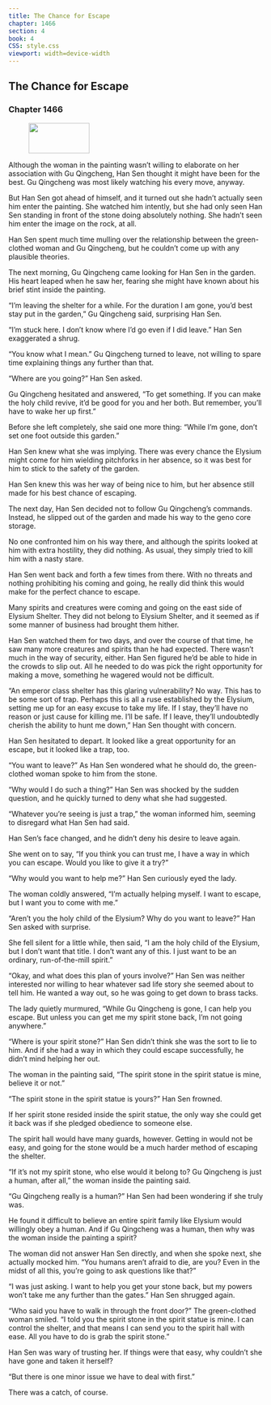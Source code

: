 ```yaml
---
title: The Chance for Escape
chapter: 1466
section: 4
book: 4
CSS: style.css
viewport: width=device-width
---
```


## The Chance for Escape

### Chapter 1466

<figure>
	<img src="../Images/gem.gif" alt="" id="gem" width="120" height="60" />
</figure>

Although the woman in the painting wasn’t willing to elaborate on her association with Gu Qingcheng, Han Sen thought it might have been for the best. Gu Qingcheng was most likely watching his every move, anyway.

But Han Sen got ahead of himself, and it turned out she hadn’t actually seen him enter the painting. She watched him intently, but she had only seen Han Sen standing in front of the stone doing absolutely nothing. She hadn’t seen him enter the image on the rock, at all.

Han Sen spent much time mulling over the relationship between the green-clothed woman and Gu Qingcheng, but he couldn’t come up with any plausible theories.

The next morning, Gu Qingcheng came looking for Han Sen in the garden. His heart leaped when he saw her, fearing she might have known about his brief stint inside the painting.

“I’m leaving the shelter for a while. For the duration I am gone, you’d best stay put in the garden,” Gu Qingcheng said, surprising Han Sen.

“I’m stuck here. I don’t know where I’d go even if I did leave.” Han Sen exaggerated a shrug.

“You know what I mean.” Gu Qingcheng turned to leave, not willing to spare time explaining things any further than that.

“Where are you going?” Han Sen asked.

Gu Qingcheng hesitated and answered, “To get something. If you can make the holy child revive, it’d be good for you and her both. But remember, you’ll have to wake her up first.”

Before she left completely, she said one more thing: “While I’m gone, don’t set one foot outside this garden.”

Han Sen knew what she was implying. There was every chance the Elysium might come for him wielding pitchforks in her absence, so it was best for him to stick to the safety of the garden.

Han Sen knew this was her way of being nice to him, but her absence still made for his best chance of escaping.

The next day, Han Sen decided not to follow Gu Qingcheng’s commands. Instead, he slipped out of the garden and made his way to the geno core storage.

No one confronted him on his way there, and although the spirits looked at him with extra hostility, they did nothing. As usual, they simply tried to kill him with a nasty stare.

Han Sen went back and forth a few times from there. With no threats and nothing prohibiting his coming and going, he really did think this would make for the perfect chance to escape.

Many spirits and creatures were coming and going on the east side of Elysium Shelter. They did not belong to Elysium Shelter, and it seemed as if some manner of business had brought them hither.

Han Sen watched them for two days, and over the course of that time, he saw many more creatures and spirits than he had expected. There wasn’t much in the way of security, either. Han Sen figured he’d be able to hide in the crowds to slip out. All he needed to do was pick the right opportunity for making a move, something he wagered would not be difficult.

“An emperor class shelter has this glaring vulnerability? No way. This has to be some sort of trap. Perhaps this is all a ruse established by the Elysium, setting me up for an easy excuse to take my life. If I stay, they’ll have no reason or just cause for killing me. I’ll be safe. If I leave, they’ll undoubtedly cherish the ability to hunt me down,” Han Sen thought with concern.

Han Sen hesitated to depart. It looked like a great opportunity for an escape, but it looked like a trap, too.

“You want to leave?” As Han Sen wondered what he should do, the green-clothed woman spoke to him from the stone.

“Why would I do such a thing?” Han Sen was shocked by the sudden question, and he quickly turned to deny what she had suggested.

“Whatever you’re seeing is just a trap,” the woman informed him, seeming to disregard what Han Sen had said.

Han Sen’s face changed, and he didn’t deny his desire to leave again.

She went on to say, “If you think you can trust me, I have a way in which you can escape. Would you like to give it a try?”

“Why would you want to help me?” Han Sen curiously eyed the lady.

The woman coldly answered, “I’m actually helping myself. I want to escape, but I want you to come with me.”

“Aren’t you the holy child of the Elysium? Why do you want to leave?” Han Sen asked with surprise.

She fell silent for a little while, then said, “I am the holy child of the Elysium, but I don’t want that title. I don’t want any of this. I just want to be an ordinary, run-of-the-mill spirit.”

“Okay, and what does this plan of yours involve?” Han Sen was neither interested nor willing to hear whatever sad life story she seemed about to tell him. He wanted a way out, so he was going to get down to brass tacks.

The lady quietly murmured, “While Gu Qingcheng is gone, I can help you escape. But unless you can get me my spirit stone back, I’m not going anywhere.”

“Where is your spirit stone?” Han Sen didn’t think she was the sort to lie to him. And if she had a way in which they could escape successfully, he didn’t mind helping her out.

The woman in the painting said, “The spirit stone in the spirit statue is mine, believe it or not.”

“The spirit stone in the spirit statue is yours?” Han Sen frowned.

If her spirit stone resided inside the spirit statue, the only way she could get it back was if she pledged obedience to someone else.

The spirit hall would have many guards, however. Getting in would not be easy, and going for the stone would be a much harder method of escaping the shelter.

“If it’s not my spirit stone, who else would it belong to? Gu Qingcheng is just a human, after all,” the woman inside the painting said.

“Gu Qingcheng really is a human?” Han Sen had been wondering if she truly was.

He found it difficult to believe an entire spirit family like Elysium would willingly obey a human. And if Gu Qingcheng was a human, then why was the woman inside the painting a spirit?

The woman did not answer Han Sen directly, and when she spoke next, she actually mocked him. “You humans aren’t afraid to die, are you? Even in the midst of all this, you’re going to ask questions like that?”

“I was just asking. I want to help you get your stone back, but my powers won’t take me any further than the gates.” Han Sen shrugged again.

“Who said you have to walk in through the front door?” The green-clothed woman smiled. “I told you the spirit stone in the spirit statue is mine. I can control the shelter, and that means I can send you to the spirit hall with ease. All you have to do is grab the spirit stone.”

Han Sen was wary of trusting her. If things were that easy, why couldn’t she have gone and taken it herself?

“But there is one minor issue we have to deal with first.”

There was a catch, of course.